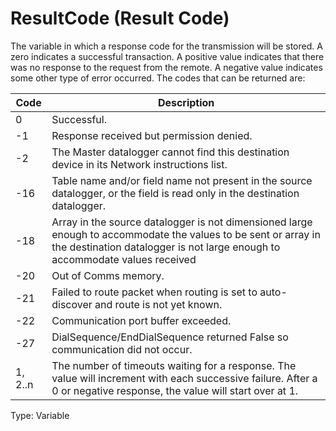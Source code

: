 # ResultCode (Result Code)

The variable in which a response code for the transmission will be stored. A zero indicates a successful transaction. A positive value indicates that there was no response to the request from the remote. A negative value indicates some other type of error occurred. The codes that can be returned are:

| Code    | Description                                                                                                                                                                                   |
| ------- | --------------------------------------------------------------------------------------------------------------------------------------------------------------------------------------------- |
| 0       | Successful.                                                                                                                                                                                   |
| -1      | Response received but permission denied.                                                                                                                                                      |
| -2      | The Master datalogger cannot find this destination device in its Network instructions list.                                                                                                   |
| -16     | Table name and/or field name not present in the source datalogger, or the field is read only in the destination datalogger.                                                                   |
| -18     | Array in the source datalogger is not dimensioned large enough to accommodate the values to be sent or array in the destination datalogger is not large enough to accommodate values received |
| -20     | Out of Comms memory.                                                                                                                                                                          |
| -21     | Failed to route packet when routing is set to auto-discover and route is not yet known.                                                                                                       |
| -22     | Communication port buffer exceeded.                                                                                                                                                           |
| -27     | DialSequence/EndDialSequence returned False so communication did not occur.                                                                                                                   |
| 1, 2..n | The number of timeouts waiting for a response. The value will increment with each successive failure. After a 0 or negative response, the value will start over at 1.                         |

Type: Variable
